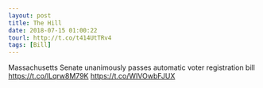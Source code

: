 ```yaml
---
layout: post
title: The Hill
date: 2018-07-15 01:00:22
tourl: http://t.co/t414UtTRv4
tags: [Bill]
---
```

Massachusetts Senate unanimously passes automatic voter registration bill https://t.co/lLqrw8M79K https://t.co/WIVOwbFJUX
